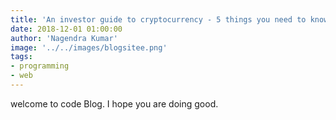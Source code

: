 ```yaml
---
title: 'An investor guide to cryptocurrency - 5 things you need to know about Bitcoin'
date: 2018-12-01 01:00:00
author: 'Nagendra Kumar'
image: '../../images/blogsitee.png'
tags: 
- programming
- web
---
```


welcome to code Blog. I hope you are doing good.